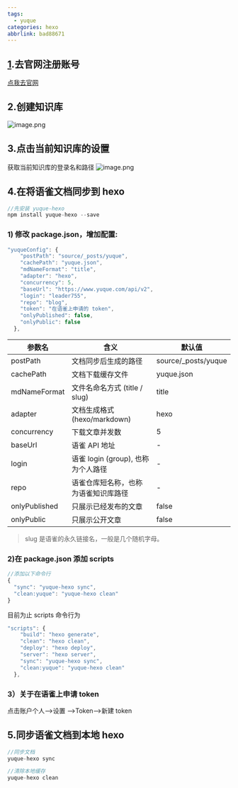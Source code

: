 ```yaml
---
tags:
  - yuque
categories: hexo
abbrlink: bad88671
---
```


## [1](https://www.yuque.com/login?platform=wechat&inviteToken=d250cce7a9bfb322880f20b1d1c4cdc4e59fa5e9f65dd25b1c2d2e774a076c56).去官网注册账号

[点我去官网](https://www.yuque.com/login?platform=wechat&inviteToken=d250cce7a9bfb322880f20b1d1c4cdc4e59fa5e9f65dd25b1c2d2e774a076c56)

## 2.创建知识库

![image.png](https://cdn.nlark.com/yuque/0/2020/png/241787/1588478034103-86a7c5cc-71cb-4fd5-ba96-5eee9a2e8a2f.png#align=left&display=inline&height=321&margin=%5Bobject%20Object%5D&name=image.png&originHeight=642&originWidth=726&size=55017&status=done&style=none&width=363)

## 3.点击当前知识库的设置

获取当前知识库的登录名和路径
![image.png](https://cdn.nlark.com/yuque/0/2020/png/241787/1588477857012-0a0094c3-e542-429d-bb28-20cd6d29c941.png#align=left&display=inline&height=531&margin=%5Bobject%20Object%5D&name=image.png&originHeight=1062&originWidth=1828&size=124676&status=done&style=none&width=914)

## 4.在将语雀文档同步到 hexo

```javascript
//先安装 yuque-hexo
npm install yuque-hexo --save
```

### 1) 修改 package.json，增加配置:

```javascript
"yuqueConfig": {
    "postPath": "source/_posts/yuque",
    "cachePath": "yuque.json",
    "mdNameFormat": "title",
    "adapter": "hexo",
    "concurrency": 5,
    "baseUrl": "https://www.yuque.com/api/v2",
    "login": "leader755",
    "repo": "blog",
    "token": "在语雀上申请的 token",
    "onlyPublished": false,
    "onlyPublic": false
  },
```

| 参数名        | 含义                                 | 默认值               |
| ------------- | ------------------------------------ | -------------------- |
| postPath      | 文档同步后生成的路径                 | source/\_posts/yuque |
| cachePath     | 文档下载缓存文件                     | yuque.json           |
| mdNameFormat  | 文件名命名方式 (title / slug)        | title                |
| adapter       | 文档生成格式 (hexo/markdown)         | hexo                 |
| concurrency   | 下载文章并发数                       | 5                    |
| baseUrl       | 语雀 API 地址                        | -                    |
| login         | 语雀 login (group), 也称为个人路径   | -                    |
| repo          | 语雀仓库短名称，也称为语雀知识库路径 | -                    |
| onlyPublished | 只展示已经发布的文章                 | false                |
| onlyPublic    | 只展示公开文章                       | false                |

> slug 是语雀的永久链接名，一般是几个随机字母。

### 2)在 package.json 添加 scripts

```javascript
//添加以下命令行
{
  "sync": "yuque-hexo sync",
  "clean:yuque": "yuque-hexo clean"
}
```

目前为止 scripts 命令行为

```javascript
"scripts": {
    "build": "hexo generate",
    "clean": "hexo clean",
    "deploy": "hexo deploy",
    "server": "hexo server",
    "sync": "yuque-hexo sync",
    "clean:yuque": "yuque-hexo clean"
  },
```

### 3）关于在语雀上申请 token

点击账户个人-->设置 -->Token-->新建 token

## 5.同步语雀文档到本地 hexo

```javascript
//同步文档
yuque-hexo sync

//清除本地缓存
yuque-hexo clean
```

